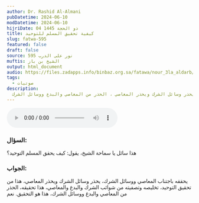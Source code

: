 ```yaml
---
author: Dr. Rashid Al-Almani
pubDatetime: 2024-06-10
modDatetime: 2024-06-10
hijriDate: 04 ذو الحجة 1445
title: كيفية تحقيق المسلم للتوحيد
slug: fatwa-595
featured: false
draft: false
source: نور على الدرب 595
muftis: الشيخ بن باز
output: html_document
audio: https://files.zadapps.info/binbaz.org.sa/fatawa/nour_3la_aldarb/nour_595/59520.mp3
tags:
  - صوتيات
description:
  يحققه باجتناب المعاصي ووسائل الشرك، يحذر وسائل الشرك ويحذر المعاصي ، الحذر من المعاصي والبدع ووسائل الشرك
---
```


<audio controls>
 <source src="https://files.zadapps.info/binbaz.org.sa/fatawa/nour_3la_aldarb/nour_595/59520.mp3" type="audio/mpeg"/><p>Your browser does not support the audio element.</p>
</audio>


### السؤال:
هذا سائل يا سماحة الشيخ، يقول: كيف يحقق المسلم التوحيد؟

### الجواب:
يحققه باجتناب المعاصي ووسائل الشرك، يحذر وسائل الشرك ويحذر المعاصي، هذا من تحقيق التوحيد، تخليصه وتصفيته من شوائب الشرك والبدع والمعاصي، هذا تحقيقه، الحذر من المعاصي والبدع ووسائل الشرك، هذا هو التحقيق. نعم

